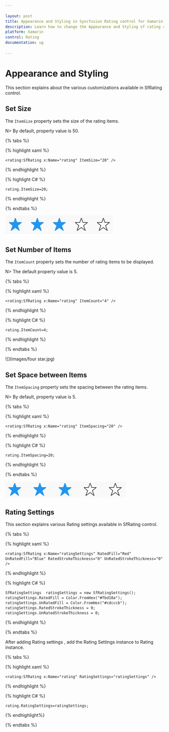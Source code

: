 ```yaml
---

layout: post
title: Appearance and Styling in Syncfusion Rating control for Xamarin.Forms
description: Learn how to change the Appearance and Styling of rating control
platform: Xamarin
control: Rating
documentation: ug

---
```


# Appearance and Styling

This section explains about the various customizations available in SfRating control.

## Set Size

The `ItemSize` property sets the size of the rating items. 

N> By default, property value is 50.

{% tabs %}

{% highlight xaml %}

	<rating:SfRating x:Name="rating" ItemSize="20" />
	
{% endhighlight %}

{% highlight C# %}

	rating.ItemSize=20;

{% endhighlight %}

{% endtabs %}

![](images/layoutSize.jpg)

## Set Number of Items

The `ItemCount` property sets the number of rating items to be displayed. 

N> The default property value is 5.

{% tabs %}

{% highlight xaml %}

	<rating:SfRating x:Name="rating" ItemCount="4" />
	
{% endhighlight %}

{% highlight C# %}

	rating.ItemCount=4;

{% endhighlight %}

{% endtabs %}

![](images/four star.jpg)
 
## Set Space between Items

The `ItemSpacing` property sets the spacing between the rating items. 

N> By default, property value is 5.

{% tabs %}

{% highlight xaml %}

	<rating:SfRating x:Name="rating" ItemSpacing="20" />
	
{% endhighlight %}

{% highlight C# %}

	rating.ItemSpacing=20;

{% endhighlight %}

{% endtabs %}

![](images/layoutSpace.jpg) 


## Rating Settings

This section explains various Rating settings available in SfRating control. 

{% tabs %}

{% highlight xaml %}

	<rating:SfRating x:Name="ratingSettings" RatedFill="Red" UnRatedFill="Blue" RatedStrokeThickness="0" UnRatedStrokeThickness="0" />
	
{% endhighlight %}

{% highlight C# %}

	SfRatingSettings  ratingSettings = new SfRatingSettings();
	ratingSettings.RatedFill = Color.FromHex("#fbd10a");
	ratingSettings.UnRatedFill = Color.FromHex("#cdcccb");
	ratingSettings.RatedStrokeThickness = 0;
	ratingSettings.UnRatedStrokeThickness = 0;

{% endhighlight %}

{% endtabs %}

After adding Rating settings , add the Rating Settings instance to Rating instance.

{% tabs %}

{% highlight xaml %}

	<rating:SfRating x:Name="rating" RatingSettings="ratingSettings" />
	
{% endhighlight %}

{% highlight C# %}

	rating.RatingSettings=ratingSettings;

{% endhighlight%}

{% endtabs %}
 
